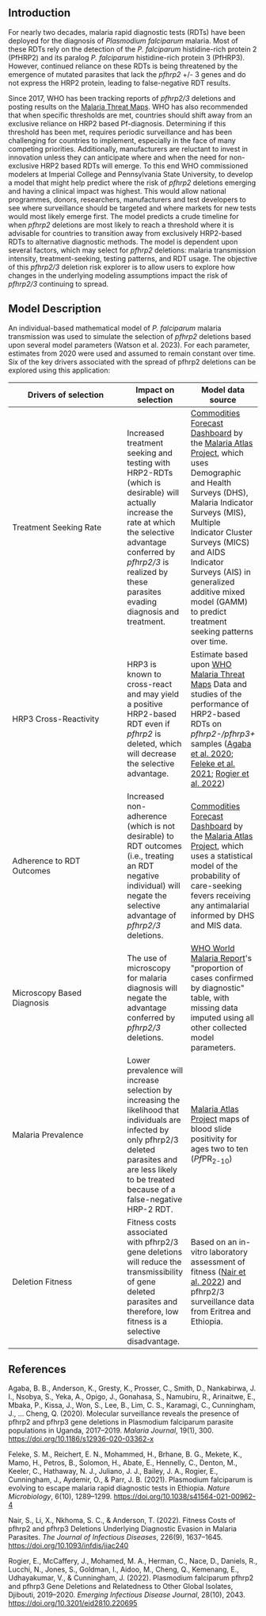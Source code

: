 ## Introduction

For nearly two decades, malaria rapid diagnostic tests (RDTs) have been deployed for the diagnosis of *Plasmodium falciparum* malaria. Most of these RDTs rely on the detection of  the *P. falciparum* histidine-rich protein 2 (PfHRP2) and its paralog *P. falciparum* histidine-rich protein 3 (PfHRP3). However, continued reliance on these RDTs is being threatened by the emergence of mutated parasites that lack the *pfhrp2* +/- 3 genes and do not express the HRP2 protein, leading to false-negative RDT results. 

Since 2017, WHO has been tracking reports of *pfhrp2\/3* deletions and posting results on the [Malaria Threat Maps](https://apps.who.int/malaria/maps/threats/). WHO has also recommended that when specific thresholds are met, countries should shift away from an exclusive reliance on HRP2 based Pf-diagnosis.  Determining if this threshold has been met, requires periodic surveillance and has been challenging for countries to implement, especially in the face of many competing priorities.  Additionally, manufacturers are reluctant to invest in innovation unless they can anticipate where and when the need for non-exclusive HRP2 based RDTs will emerge. To this end WHO commissioned modelers at Imperial College and Pennsylvania State University, to develop a model that might help predict where the risk of *pfhrp2* deletions emerging and having a clinical impact was highest. This would allow national programmes, donors, researchers, manufacturers and test developers to see where surveillance should be targeted and where markets for new tests would most likely emerge first. The model predicts a crude timeline for when *pfhrp2* deletions are most likely to reach a threshold where it is advisable for countries to transition away from exclusively HRP2-based RDTs to alternative diagnostic methods. The model  is dependent upon several factors, which may select for *pfhrp2* deletions: malaria transmission intensity, treatment-seeking, testing patterns, and RDT usage. The objective of this *pfhrp2\/3* deletion risk explorer is to allow users to explore how changes in the underlying modeling assumptions impact the risk of *pfhrp2\/3* continuing to spread.


## Model Description

An individual-based mathematical model of *P. falciparum* malaria transmission was used to simulate the selection of *pfhrp2* deletions based upon several model parameters (Watson et al. 2023). For each parameter, estimates from 2020 were used and assumed to remain constant over time. Six of the key drivers associated with the spread of pfhrp2 deletions can be explored using this application:

| <div style="width: 13.5em">Drivers of selection</div> | Impact on selection | Model data source |
| --- | --- | --- |
| Treatment Seeking Rate | Increased treatment seeking and testing with HRP2-RDTs (which is desirable) will actually increase the rate at which the selective advantage conferred by *pfhrp2\/3* is realized by these parasites evading diagnosis and treatment. | [Commodities Forecast Dashboard](https://data.malariaatlas.org/case-management) by the [Malaria Atlas Project](https://malariaatlas.org/), which uses Demographic and Health Surveys (DHS), Malaria Indicator Surveys (MIS), Multiple Indicator Cluster Surveys (MICS) and AIDS Indicator Surveys (AIS) in generalized additive mixed model (GAMM) to predict treatment seeking patterns over time. |
| HRP3 Cross-Reactivity | HRP3 is known to cross-react and may yield a positive HRP2-based RDT even if *pfhrp2* is deleted, which will decrease the selective advantage. | Estimate based upon [WHO Malaria Threat Maps](https://apps.who.int/malaria/maps/threats/) Data and studies of the performance of HRP2-based RDTs on *pfhrp2-\/pfhrp3+* samples ([Agaba et al. 2020](https://doi.org/10.1186/s12936-020-03362-x); [Feleke et al. 2021](https://doi.org/10.1038/s41564-021-00962-4); [Rogier et al. 2022](https://doi.org/10.3201/eid2810.220695)) |
| Adherence to RDT Outcomes | Increased non-adherence (which is not desirable) to RDT outcomes (i.e., treating an RDT negative individual) will negate the selective advantage of *pfhrp2\/3* deletions. | [Commodities Forecast Dashboard](https://data.malariaatlas.org/case-management) by the [Malaria Atlas Project](https://malariaatlas.org/), which uses a statistical model of the probability of care-seeking fevers receiving any antimalarial informed by DHS and MIS data. |
| Microscopy Based Diagnosis | The use of microscopy for malaria diagnosis will negate the advantage conferred by *pfhrp2\/3* deletions. | [WHO World Malaria Report](https://www.who.int/teams/global-malaria-programme/reports)'s "proportion of cases confirmed by diagnostic" table, with missing data imputed using all other collected model parameters. |
| Malaria Prevalence | Lower prevalence will increase selection by increasing the likelihood that individuals are infected by only  pfhrp2\/3 deleted parasites and are less likely to be treated because of a false-negative HRP-2 RDT. | [Malaria Atlas Project](https://malariaatlas.org/) maps of blood slide positivity for ages two to ten (*Pf*PR<sub>2-10</sub>) |
| Deletion Fitness | Fitness costs associated with pfhrp2\/3 gene deletions will reduce the transmissibility of gene deleted parasites and therefore, low fitness is a selective disadvantage. | Based on an in-vitro laboratory assessment of fitness ([Nair et al. 2022](https://doi.org/10.1093/infdis/jiac240)) and pfhrp2\/3 surveillance data from Eritrea and Ethiopia.  |


## References
Agaba, B. B., Anderson, K., Gresty, K., Prosser, C., Smith, D., Nankabirwa, J. I., Nsobya, S., Yeka, A., Opigo, J., Gonahasa, S., Namubiru, R., Arinaitwe, E., Mbaka, P., Kissa, J., Won, S., Lee, B., Lim, C. S., Karamagi, C., Cunningham, J., … Cheng, Q. (2020). Molecular surveillance reveals the presence of pfhrp2 and pfhrp3 gene deletions in Plasmodium falciparum parasite populations in Uganda, 2017–2019. *Malaria Journal*, 19(1), 300. https://doi.org/10.1186/s12936-020-03362-x

Feleke, S. M., Reichert, E. N., Mohammed, H., Brhane, B. G., Mekete, K., Mamo, H., Petros, B., Solomon, H., Abate, E., Hennelly, C., Denton, M., Keeler, C., Hathaway, N. J., Juliano, J. J., Bailey, J. A., Rogier, E., Cunningham, J., Aydemir, O., & Parr, J. B. (2021). Plasmodium falciparum is evolving to escape malaria rapid diagnostic tests in Ethiopia. *Nature Microbiology*, 6(10), 1289–1299. https://doi.org/10.1038/s41564-021-00962-4

Nair, S., Li, X., Nkhoma, S. C., & Anderson, T. (2022). Fitness Costs of pfhrp2 and pfhrp3 Deletions Underlying Diagnostic Evasion in Malaria Parasites. *The Journal of Infectious Diseases*, 226(9), 1637–1645. https://doi.org/10.1093/infdis/jiac240

Rogier, E., McCaffery, J., Mohamed, M. A., Herman, C., Nace, D., Daniels, R., Lucchi, N., Jones, S., Goldman, I., Aidoo, M., Cheng, Q., Kemenang, E., Udhayakumar, V., & Cunningham, J. (2022). Plasmodium falciparum pfhrp2 and pfhrp3 Gene Deletions and Relatedness to Other Global Isolates, Djibouti, 2019–2020. *Emerging Infectious Disease Journal*, 28(10), 2043. https://doi.org/10.3201/eid2810.220695

